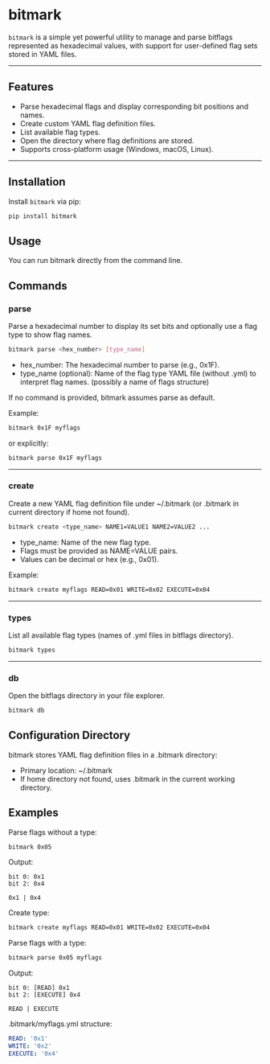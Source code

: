 # bitmark

`bitmark` is a simple yet powerful utility to manage and parse bitflags represented as hexadecimal values, with support for user-defined flag sets stored in YAML files.

---

## Features

- Parse hexadecimal flags and display corresponding bit positions and names.
- Create custom YAML flag definition files.
- List available flag types.
- Open the directory where flag definitions are stored.
- Supports cross-platform usage (Windows, macOS, Linux).

---

## Installation

Install `bitmark` via pip:

```bash
pip install bitmark
```

## Usage

You can run bitmark directly from the command line.

## Commands
### parse

Parse a hexadecimal number to display its set bits and optionally use a flag type to show flag names.

```bash
bitmark parse <hex_number> [type_name]
```

- hex_number: The hexadecimal number to parse (e.g., 0x1F).
- type_name (optional): Name of the flag type YAML file (without .yml) to interpret flag names. (possibly a name of flags structure)


If no command is provided, bitmark assumes parse as default.

Example:
```bash
bitmark 0x1F myflags
```

or explicitly:
```bash
bitmark parse 0x1F myflags
```

---

### create

Create a new YAML flag definition file under ~/.bitmark (or .bitmark in current directory if home not found).

```bash
bitmark create <type_name> NAME1=VALUE1 NAME2=VALUE2 ...
```

- type_name: Name of the new flag type.
- Flags must be provided as NAME=VALUE pairs.
- Values can be decimal or hex (e.g., 0x01).

Example:

```bash
bitmark create myflags READ=0x01 WRITE=0x02 EXECUTE=0x04
```

---

### types

List all available flag types (names of .yml files in bitflags directory).

```bash
bitmark types
```

---

### db

Open the bitflags directory in your file explorer.

```bash
bitmark db
```


## Configuration Directory

bitmark stores YAML flag definition files in a .bitmark directory:

- Primary location: ~/.bitmark
- If home directory not found, uses .bitmark in the current working directory.


## Examples

Parse flags without a type:

```bash
bitmark 0x05
```

Output:

```
bit 0: 0x1
bit 2: 0x4

0x1 | 0x4
```

Create type:

```bash
bitmark create myflags READ=0x01 WRITE=0x02 EXECUTE=0x04
```

Parse flags with a type:

```bash
bitmark parse 0x05 myflags
```

Output:

```
bit 0: [READ] 0x1
bit 2: [EXECUTE] 0x4

READ | EXECUTE
```

.bitmark/myflags.yml structure:

```yaml
READ: '0x1'
WRITE: '0x2'
EXECUTE: '0x4'
```